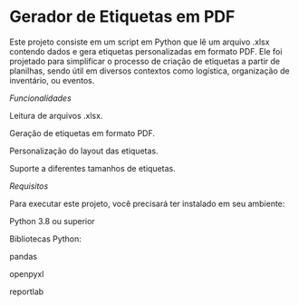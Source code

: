 <h1>Gerador de Etiquetas em PDF</h1>

Este projeto consiste em um script em Python que lê um arquivo .xlsx contendo dados e gera etiquetas personalizadas em formato PDF. Ele foi projetado para simplificar o processo de criação de etiquetas a partir de planilhas, sendo útil em diversos contextos como logística, organização de inventário, ou eventos.

<i>Funcionalidades</i>

Leitura de arquivos .xlsx.

Geração de etiquetas em formato PDF.

Personalização do layout das etiquetas.

Suporte a diferentes tamanhos de etiquetas.

<i>Requisitos</i>

Para executar este projeto, você precisará ter instalado em seu ambiente:

Python 3.8 ou superior

Bibliotecas Python:

pandas

openpyxl

reportlab
